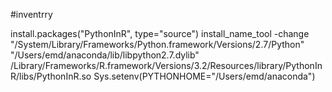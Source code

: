 #inventrry

install.packages("PythonInR", type="source")
install_name_tool -change "/System/Library/Frameworks/Python.framework/Versions/2.7/Python" "/Users/emd/anaconda/lib/libpython2.7.dylib" /Library/Frameworks/R.framework/Versions/3.2/Resources/library/PythonInR/libs/PythonInR.so
Sys.setenv(PYTHONHOME="/Users/emd/anaconda")